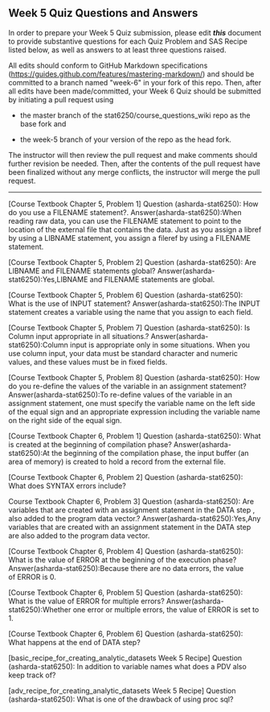 ## Week 5 Quiz Questions and Answers

In order to prepare your Week 5 Quiz submission, please edit ***this*** document to provide substantive questions for each Quiz Problem and SAS Recipe listed below, as well as answers to at least three questions raised.

All edits should conform to GitHub Markdown specifications (https://guides.github.com/features/mastering-markdown/) and should be committed to a branch named "week-6" in your fork of this repo. Then, after all edits have been made/committed, your Week 6 Quiz should be submitted by initiating a pull request using

- the master branch of the stat6250/course_questions_wiki repo as the base fork and

- the week-5 branch of your version of the repo as the head fork.

The instructor will then review the pull request and make comments should further revision be needed. Then, after the contents of the pull request have been finalized without any merge conflicts, the instructor will merge the pull request.

********************************************************************************



[Course Textbook Chapter 5, Problem 1]
 Question (asharda-stat6250): How do you use a FILENAME statement?.
 Answer(asharda-stat6250):When reading raw data, you can use the FILENAME statement to point to
 the location of the external file  that contains the data. Just as you assign a libref by using 
 a LIBNAME statement, you assign a fileref by using a FILENAME statement.



[Course Textbook Chapter 5, Problem 2]
Question (asharda-stat6250): Are LIBNAME and FILENAME statements global? 
Answer(asharda-stat6250):Yes,LIBNAME and FILENAME statements are global.



[Course Textbook Chapter 5, Problem 6]
Question (asharda-stat6250): What is the use of INPUT statement?
Answer(asharda-stat6250):The INPUT statement creates a variable using the name that you assign to each field.



[Course Textbook Chapter 5, Problem 7] 
Question (asharda-stat6250): Is Column input appropriate in all situations.?
Answer(asharda-stat6250):Column input is appropriate only in some situations. When you use column input, 
your data must be standard character and numeric values, and these values must be in fixed fields.



[Course Textbook Chapter 5, Problem 8]
Question (asharda-stat6250): How do you re-define the values of the variable in an assignment statement?
Answer(asharda-stat6250):To re-define values of the variable in an assignment statement, one must specify 
the variable name on the left side of the equal sign and an appropriate expression including the variable
name on the right side of the equal sign.



[Course Textbook Chapter 6, Problem 1]
Question (asharda-stat6250): What is created at the beginning of compilation phase?
Answer(asharda-stat6250):At the beginning of the compilation phase, the input buffer (an area of memory)
is created to hold a record from the external file.



[Course Textbook Chapter 6, Problem 2] 
Question (asharda-stat6250): What does SYNTAX errors include?



Course Textbook Chapter 6, Problem 3] 
Question (asharda-stat6250): Are variables that are created with an assignment statement in the DATA step , 
also added to the program data vector.?
Answer(asharda-stat6250):Yes,Any variables that are created with an assignment statement in the DATA step 
are also added to the program data vector.



[Course Textbook Chapter 6, Problem 4]
Question (asharda-stat6250): What is the value of ERROR at the beginning of the execution phase?
Answer(asharda-stat6250):Because there are no data errors, the value of ERROR is 0.



[Course Textbook Chapter 6, Problem 5]
Question (asharda-stat6250): What is the value of ERROR for multiple errors?
Answer(asharda-stat6250):Whether one error or multiple errors, the value of ERROR is set to 1.



[Course Textbook Chapter 6, Problem 6] 
Question (asharda-stat6250): What happens at the end of DATA step?



[basic_recipe_for_creating_analytic_datasets Week 5 Recipe]
Question (asharda-stat6250): In addition to variable names what does a PDV also keep track of?



[adv_recipe_for_creating_analytic_datasets Week 5 Recipe]
Question (asharda-stat6250): What is one of the drawback of using proc sql?



